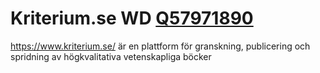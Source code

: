 # Kriterium.se WD [Q57971890](https://www.wikidata.org/wiki/Q57971890)
https://www.kriterium.se/  är en plattform för granskning, publicering och spridning av högkvalitativa vetenskapliga böcker


